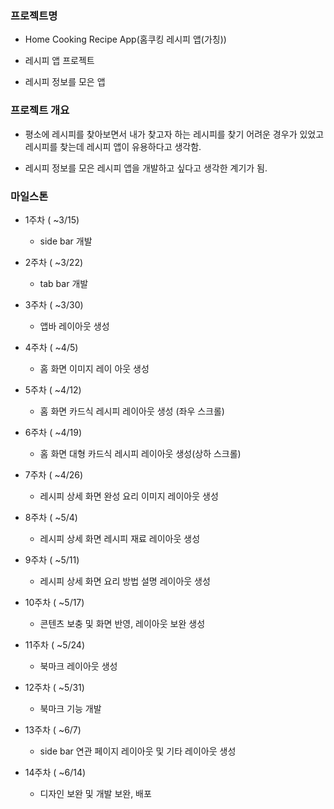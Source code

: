 ### 프로젝트명
  -  Home Cooking Recipe App(홈쿠킹 레시피 앱(가칭))
  
  -  레시피 앱 프로젝트

  -  레시피 정보를 모은 앱

### 프로젝트 개요

 - 평소에 레시피를 찾아보면서 내가 찾고자 하는 레시피를 찾기 어려운 경우가 있었고 레시피를 찾는데 레시피 앱이 유용하다고 생각함.

 - 레시피 정보를 모은 레시피 앱을 개발하고 싶다고 생각한 계기가 됨.


### 마일스톤

- 1주차  ( ~3/15)
    - side bar  개발

- 2주차  ( ~3/22)  
    - tab bar 개발

- 3주차  ( ~3/30)  
    - 앱바 레이아웃 생성

- 4주차  ( ~4/5)  
    - 홈 화면  이미지 레이 아웃 생성

- 5주차  ( ~4/12) 
    - 홈 화면 카드식 레시피 레이아웃 생성 (좌우 스크롤)

- 6주차  ( ~4/19)  
    - 홈 화면 대형 카드식 레시피 레이아웃 생성(상하 스크롤) 

- 7주차  ( ~4/26)  
    - 레시피 상세 화면 완성 요리 이미지 레이아웃 생성

- 8주차  ( ~5/4)  
    - 레시피  상세 화면 레시피 재료 레이아웃 생성

- 9주차  ( ~5/11) 
    - 레시피 상세 화면 요리 방법 설명 레이아웃 생성

- 10주차 ( ~5/17)  
    - 콘텐츠 보충 및 화면 반영, 레이아웃 보완 생성

- 11주차 (  ~5/24) 
    - 북마크 레이아웃 생성

- 12주차 ( ~5/31) 
    - 북마크 기능 개발

- 13주차 ( ~6/7)  
    - side bar 연관 페이지 레이아웃 및 기타 레이아웃 생성

- 14주차 ( ~6/14)  
    - 디자인 보완 및 개발 보완, 배포
 
